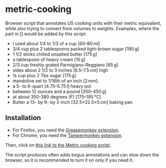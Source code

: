 metric-cooking
==============

Browser script that annotates US cooking units with their metric
equivalent, while also trying to convert from volumes to weights.
Examples, where the part in [] would be added by this script:

* I used about 1/4 to 1/3 of a cup [60–80 ml]
* 3/4 cup plus 2 tablespoons packed light-brown sugar [190 g]
* 1 1/2 sticks chilled unsalted butter [175 g]
* a tablespoon of heavy cream [15 g]
* 2/3 cup freshly grated Parmigiano-Reggiano [65 g]
* sides about 2 1/2 to 3 inches [6.5–7.5 cm] high
* ¾ cup plus 2 Tbs sugar [175 g]
* mandoline set to 1/16th of an inch [2 mm].
* a 5- to 6-quart [4.75–5.75 l] heavy pot
* between 12 ounces and a pound [350–450 g]
* at about 350-380 degrees (F) [175–195 °C]
* Butter a 13- by 9- by 2-inch [32.5×22.5×5 cm] baking pan

Installation
------------

* For Firefox, you need the [Greasemonkey
extension](https://addons.mozilla.org/en-us/firefox/addon/greasemonkey/).
* For Chrome, you need the [Tampermonkey
extension](https://chrome.google.com/webstore/detail/tampermonkey/dhdgffkkebhmkfjojejmpbldmpobfkfo).

Then, click on [this link to the Metric cooking
script](https://github.com/falk-hueffner/metric-cooking/raw/master/Metric_cooking.user.js).

The script produces often adds bogus annotations and can slow down the
browser, so it is recommended to turn it on only if you need it.
